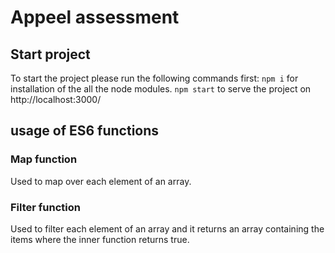 # Appeel assessment

## Start project

To start the project please run the following commands first:
`npm i` for installation of the all the node modules.
`npm start` to serve the project on http://localhost:3000/

## usage of ES6 functions

### Map function

Used to map over each element of an array.

### Filter function

Used to filter each element of an array and it returns an array containing the items where the inner function returns true.
